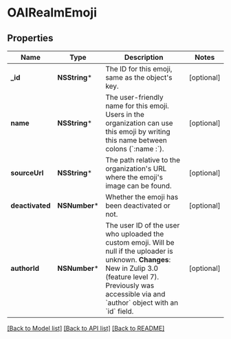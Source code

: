 # OAIRealmEmoji

## Properties
Name | Type | Description | Notes
------------ | ------------- | ------------- | -------------
**_id** | **NSString*** | The ID for this emoji, same as the object&#39;s key.  | [optional] 
**name** | **NSString*** | The user-friendly name for this emoji. Users in the organization can use this emoji by writing this name between colons (&#x60;:name  :&#x60;).  | [optional] 
**sourceUrl** | **NSString*** | The path relative to the organization&#39;s URL where the emoji&#39;s image can be found.  | [optional] 
**deactivated** | **NSNumber*** | Whether the emoji has been deactivated or not.  | [optional] 
**authorId** | **NSNumber*** | The user ID of the user who uploaded the custom emoji. Will be null if the uploader is unknown.  **Changes**: New in Zulip 3.0 (feature level 7).  Previously was accessible via and &#x60;author&#x60; object with an &#x60;id&#x60; field.  | [optional] 

[[Back to Model list]](../README.md#documentation-for-models) [[Back to API list]](../README.md#documentation-for-api-endpoints) [[Back to README]](../README.md)


